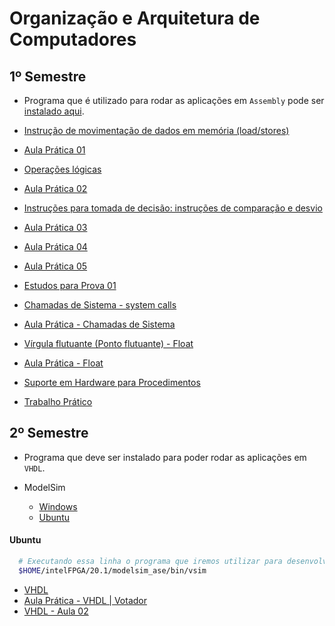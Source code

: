 # Organização e Arquitetura de Computadores

## 1º Semestre

- Programa que é utilizado para rodar as aplicações em `Assembly` pode ser [instalado aqui](https://courses.missouristate.edu/kenvollmar/mars/).

- [Instrução de movimentação de dados em memória (load/stores)](./Feb_29/)
- [Aula Prática 01](./March_1/)
- [Operações lógicas](./March_7/)
- [Aula Prática 02](./March_8/)
- [Instruções para tomada de decisão: instruções de comparação e desvio](./March_14/)
- [Aula Prática 03](./March_15/)
- [Aula Prática 04](./March_22/)
- [Aula Prática 05](./April_5/)
- [Estudos para Prova 01](./April_11/)
- [Chamadas de Sistema - system calls](./April_18/)
- [Aula Prática - Chamadas de Sistema](./April_19/)
- [Vírgula flutuante (Ponto flutuante) - Float](./April_25/)
- [Aula Prática - Float](./April_26/)
- [Suporte em Hardware para Procedimentos](./May_2/)
- [Trabalho Prático](./May_24)

## 2º Semestre

- Programa que deve ser instalado para poder rodar as aplicações em `VHDL`.

- ModelSim 
  - [Windows](https://onedrive.live.com/?authkey=%21AAQhkC6aCbFC0Bg&id=E4EB9531A94916BF%21431867&cid=E4EB9531A94916BF&parId=root&parQt=sharedby&o=OneUp)
  - [Ubuntu](https://gist.github.com/Razer6/cafc172b5cffae189b4ecda06cf6c64f)

#### Ubuntu
```bash
  # Executando essa linha o programa que iremos utilizar para desenvolver uma arquitetura 
  $HOME/intelFPGA/20.1/modelsim_ase/bin/vsim
```

- [VHDL](./July_18/)
- [Aula Prática - VHDL | Votador](./July_19/)
- [VHDL - Aula 02](./July_25/)
